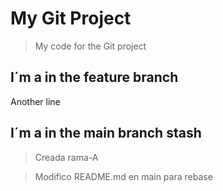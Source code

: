# My Git Project

>My code for the Git project

## I´m a in the feature branch

Another line
## I´m a in the main branch stash

>Creada rama-A










>Modifico README.md en main para rebase
